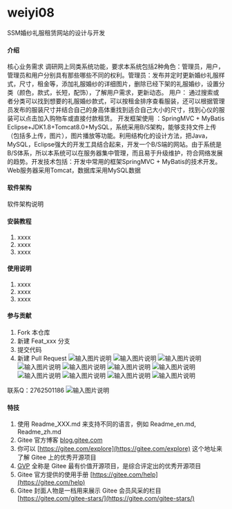 # weiyi08
SSM婚纱礼服租赁网站的设计与开发
#### 介绍
核心业务需求 调研网上同类系统功能，要求本系统包括2种角色：管理员，用户，管理员和用户分别具有那些哪些不同的权利。管理员：发布并定时更新婚纱礼服样式，尺寸，租金等，添加礼服婚纱的详细图片，删除已经下架的礼服婚纱，设置分类（颜色，款式，长短，配饰），了解用户需求，更新动态。 用户： 通过搜索或者分类可以找到想要的礼服婚纱款式，可以按租金排序查看服装，还可以根据管理员发布的服装尺寸并结合自己的身高体重找到适合自己大小的尺寸，找到心仪的服装可以点击加入购物车或直接付款租赁。
开发框架使用 ：SpringMVC + MyBatis Eclipse+JDK1.8+Tomcat8.0+MySQL，系统采用B/S架构，能够支持文件上传（包括多上传，图片），图片播放等功能。利用结构化的设计方法，把Java，MySQL，Eclipse强大的开发工具结合起来，开发一个B/S端的网站。由于系统是B/S体系，所以本系统可以在服务器集中管理，而且易于升级维护，符合网络发展的趋势。开发技术包括：开发中常用的框架SpringMVC + MyBatis的技术开发。Web服务器采用Tomcat，数据库采用MySQL数据

#### 软件架构
软件架构说明


#### 安装教程

1.  xxxx
2.  xxxx
3.  xxxx

#### 使用说明

1.  xxxx
2.  xxxx
3.  xxxx

#### 参与贡献

1.  Fork 本仓库
2.  新建 Feat_xxx 分支
3.  提交代码
4.  新建 Pull Request
![输入图片说明](https://images.gitee.com/uploads/images/2020/1121/234945_2feec7df_4865385.png "屏幕截图.png")
![输入图片说明](https://images.gitee.com/uploads/images/2020/1121/235003_887a496c_4865385.png "屏幕截图.png")
![输入图片说明](https://images.gitee.com/uploads/images/2020/1121/235012_dd2a0f90_4865385.png "屏幕截图.png")
![输入图片说明](https://images.gitee.com/uploads/images/2020/1121/235021_6e9eb2b0_4865385.png "屏幕截图.png")
![输入图片说明](https://images.gitee.com/uploads/images/2020/1121/235030_3796a3ea_4865385.png "屏幕截图.png")
![输入图片说明](https://images.gitee.com/uploads/images/2020/1121/235040_89f72f27_4865385.png "屏幕截图.png")
![输入图片说明](https://images.gitee.com/uploads/images/2020/1121/235051_e39dc27c_4865385.png "屏幕截图.png")
![输入图片说明](https://images.gitee.com/uploads/images/2020/1121/235100_50ff40ee_4865385.png "屏幕截图.png")
![输入图片说明](https://images.gitee.com/uploads/images/2020/1121/235107_773b5484_4865385.png "屏幕截图.png")
![输入图片说明](https://images.gitee.com/uploads/images/2020/1121/235115_e54e74e8_4865385.png "屏幕截图.png")
![输入图片说明](https://images.gitee.com/uploads/images/2020/1121/235125_57b7524d_4865385.png "屏幕截图.png")



联系Q：2762501186
![输入图片说明](https://images.gitee.com/uploads/images/2020/1119/003728_cd598bb9_4865385.jpeg "微信.jpg")

#### 特技

1.  使用 Readme\_XXX.md 来支持不同的语言，例如 Readme\_en.md, Readme\_zh.md
2.  Gitee 官方博客 [blog.gitee.com](https://blog.gitee.com)
3.  你可以 [https://gitee.com/explore](https://gitee.com/explore) 这个地址来了解 Gitee 上的优秀开源项目
4.  [GVP](https://gitee.com/gvp) 全称是 Gitee 最有价值开源项目，是综合评定出的优秀开源项目
5.  Gitee 官方提供的使用手册 [https://gitee.com/help](https://gitee.com/help)
6.  Gitee 封面人物是一档用来展示 Gitee 会员风采的栏目 [https://gitee.com/gitee-stars/](https://gitee.com/gitee-stars/)

